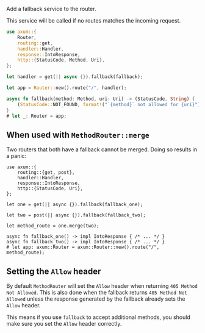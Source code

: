 Add a fallback service to the router.

This service will be called if no routes matches the incoming request.

```rust
use axum::{
    Router,
    routing::get,
    handler::Handler,
    response::IntoResponse,
    http::{StatusCode, Method, Uri},
};

let handler = get(|| async {}).fallback(fallback);

let app = Router::new().route("/", handler);

async fn fallback(method: Method, uri: Uri) -> (StatusCode, String) {
    (StatusCode::NOT_FOUND, format!("`{method}` not allowed for {uri}"))
}
# let _: Router = app;
```

## When used with `MethodRouter::merge`

Two routers that both have a fallback cannot be merged. Doing so results in a
panic:

```rust,should_panic
use axum::{
    routing::{get, post},
    handler::Handler,
    response::IntoResponse,
    http::{StatusCode, Uri},
};

let one = get(|| async {}).fallback(fallback_one);

let two = post(|| async {}).fallback(fallback_two);

let method_route = one.merge(two);

async fn fallback_one() -> impl IntoResponse { /* ... */ }
async fn fallback_two() -> impl IntoResponse { /* ... */ }
# let app: axum::Router = axum::Router::new().route("/", method_route);
```

## Setting the `Allow` header

By default `MethodRouter` will set the `Allow` header when returning `405 Method
Not Allowed`. This is also done when the fallback returns `405 Method Not Allowed`
unless the response generated by the fallback already sets the `Allow` header.

This means if you use `fallback` to accept additional methods, you should make
sure you set the `Allow` header correctly.
